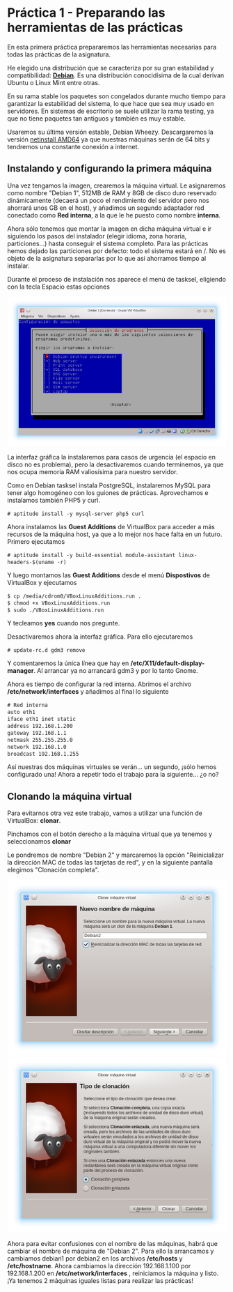 # Práctica 1 - Preparando las herramientas de las prácticas

En esta primera práctica prepararemos las herramientas necesarias para todas las prácticas
de la asignatura.

He elegido una distribución que se caracteriza por su gran estabilidad y compatibilidad: **[Debian](https://www.debian.org/)**.
Es una distribución conocidísima de la cual derivan Ubuntu o Linux Mint entre otras.

En su rama stable los paquetes son congelados durante mucho tiempo para garantizar la estabilidad
del sistema, lo que hace que sea muy usado en servidores. En sistemas de escritorio se suele
utilizar la rama testing, ya que no tiene paquetes tan antiguos y también es muy estable.

Usaremos su última versión estable, Debian Wheezy. Descargaremos la versión [netinstall AMD64](http://cdimage.debian.org/debian-cd/7.8.0/amd64/iso-cd/debian-7.8.0-amd64-netinst.iso) ya que nuestras máquinas serán de 64 bits y tendremos una constante conexión a internet.

## Instalando y configurando la primera máquina

Una vez tengamos la imagen, crearemos la máquina virtual. Le asignaremos como nombre "Debian 1", 512MB de RAM y 8GB de disco duro reservado dinámicamente (decaerá un poco el rendimiento del servidor pero nos ahorrará unos GB en el host), y añadimos un segundo adaptador red conectado como **Red interna**, a la que le he puesto como nombre **interna**.

Ahora sólo tenemos que montar la imagen en dicha máquina virtual e ir siguiendo los pasos del instalador (elegir idioma, zona horaria, particiones...) hasta conseguir el sistema completo. Para las prácticas hemos dejado las particiones por defecto: todo el sistema estará en /. No es objeto de la asignatura separarlas por lo que así ahorramos tiempo al instalar.

Durante el proceso de instalación nos aparece el menú de tasksel, eligiendo con la tecla Espacio estas opciones

![Imagen Tasksel](Imágenes/Tasksel.png)

La interfaz gráfica la instalaremos para casos de urgencia (el espacio en disco no es problema), pero la desactivaremos cuando terminemos, ya que nos ocupa memoria RAM valiosísima para nuestro servidor.

Como en Debian tasksel instala PostgreSQL, instalaremos MySQL para tener algo homogéneo con los guiones de prácticas. Aprovechamos e instalamos también PHP5 y curl.

```
# aptitude install -y mysql-server php5 curl
```

Ahora instalamos las **Guest Additions** de VirtualBox para acceder a más recursos de la máquina host, ya que a lo mejor nos hace falta en un futuro. Primero ejecutamos

```
# aptitude install -y build-essential module-assistant linux-headers-$(uname -r)
```

Y luego montamos las **Guest Additions** desde el menú **Dispostivos** de VirtualBox y ejecutamos

```
$ cp /media/cdrom0/VBoxLinuxAdditions.run .
$ chmod +x VBoxLinuxAdditions.run
$ sudo ./VBoxLinuxAdditions.run
```

Y tecleamos **yes** cuando nos pregunte.

Desactivaremos ahora la interfaz gráfica. Para ello ejecutaremos

```
# update-rc.d gdm3 remove
```

Y comentaremos la única línea que hay en **/etc/X11/default-display-manager**. Al arrancar ya no arrancará gdm3 y por lo tanto Gnome.

Ahora es tiempo de configurar la red interna. Abrimos el archivo **/etc/network/interfaces** y añadimos al final lo siguiente

```
# Red interna
auto eth1
iface eth1 inet static
address 192.168.1.200
gateway 192.168.1.1
netmask 255.255.255.0
network 192.168.1.0
broadcast 192.168.1.255
```

Así nuestras dos máquinas virtuales se verán... un segundo, ¡sólo hemos configurado una! Ahora a repetir todo el trabajo para la siguiente... ¿o no?

## Clonando la máquina virtual

Para evitarnos otra vez este trabajo, vamos a utilizar una función de VirtualBox: **clonar**.

Pinchamos con el botón derecho a la máquina virtual que ya tenemos y seleccionamos **clonar**

Le pondremos de nombre "Debian 2" y marcaremos la opción "Reinicializar la dirección MAC de todas las tarjetas de red", y en la siguiente pantalla elegimos "Clonación completa".

![Imagen Clonar](Imágenes/Clonar.png)
![Imagen Clonar2](Imágenes/Clonar2.png)

Ahora para evitar confusiones con el nombre de las máquinas, habrá que cambiar el nombre de máquina de "Debian 2". Para ello la arrancamos y cambiamos debian1 por debian2 en los archivos **/etc/hosts** y **/etc/hostname**. Ahora cambiamos la dirección 192.168.1.100 por 192.168.1.200 en **/etc/network/interfaces** , reiniciamos la máquina y listo. ¡Ya tenemos 2 máquinas iguales listas para realizar las prácticas!
